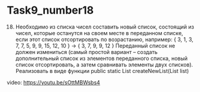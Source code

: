 # Task9_number18
18.	Необходимо из списка чисел составить новый список, состоящий из чисел, которые останутся на своем месте в переданном списке, если этот список отсортировать по возрастанию, например:
{ 3, 1, 3, 7, 7, 5, 9, 9, 15, 12, 10 } → { 3, 7, 9, 9, 12 }
Переданный список не должен измениться (самый простой вариант – создать дополнительный список из элементов переданного списка, новый список отсортировать, а затем сравнивать элементы двух списков).
Реализовать в виде функции
public static List<Integer> createNewList(List<Integer> list)

video: https://youtu.be/sOttMBWsbs4
